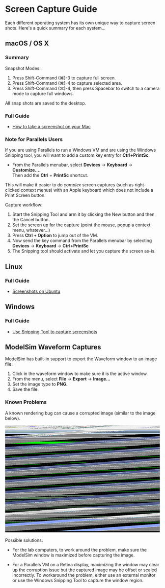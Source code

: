 # Screen Capture Guide

Each different operating system has its own unique way to capture screen shots.  Here's a quick summary for each system...

## macOS / OS X

### Summary

Snapshot Modes:

1. Press Shift-Command (⌘)-3 to capture full screen.
2. Press Shift-Command (⌘)-4 to capture selected area.
3. Press Shift-Command (⌘)-4, then press Spacebar to switch to a camera mode to capture full windows.

All snap shots are saved to the desktop.

### Full Guide

* [How to take a screenshot on your Mac](https://support.apple.com/en-us/HT201361)

### Note for Parallels Users

If you are using Parallels to run a Windows VM and are using the Windows Snipping tool, you will want to add a custom key entry for **Ctrl+PrintSc**.

* From the Parallels menubar, select **Devices** -> **Keyboard** -> **Customize...**.  
	Then add the **Ctrl** + **PrintSc** shortcut.

This will make it easier to do _complex_ screen captures (such as right-clicked context menus) with an Apple keyboard which does not include a Print Screen button.

Capture workflow:

1. Start the Snipping Tool and arm it by clicking the New button and then the Cancel button.
1. Set the screen up for the capture (point the mouse, popup a context menu, whatever...)
1. Press **Ctrl + Option** to jump out of the VM.
1. Now send the key command from the Parallels menubar by selecting **Devices** -> **Keyboard** -> **Ctrl+PrintSc**
1. The Snipping tool should activate and let you capture the screen as-is.

## Linux

### Full Guide

* [Screenshots on Ubuntu](https://help.ubuntu.com/stable/ubuntu-help/screen-shot-record.html)

## Windows

### Full Guide

* [Use Snipping Tool to capture screenshots](https://support.microsoft.com/en-us/help/13776/windows-use-snipping-tool-to-capture-screenshots)


## ModelSim Waveform Captures

ModelSim has built-in support to export the Waveform window to an image file.

1. Click in the waveform window to make sure it is the active window.
1. From the menu, select **File** -> **Export** -> **Image...**
1. Set the image type to **PNG**.
1. Save the file.

### Known Problems

A known rendering bug can cause a corrupted image (similar to the image below).

![Bad Capture](images/ModelSimWaveCapBad.png)

Possible solutions:

* For the lab computers, to work around the problem, make sure the ModelSim window is maximized before capturing the image.

* For a Parallels VM on a Retina display, maximizing the window may clear up the corruption issue but the captured image may be offset or scaled incorrectly.  To workaround the problem, either use an external monitor or use the Windows Snipping Tool to capture the window region.
